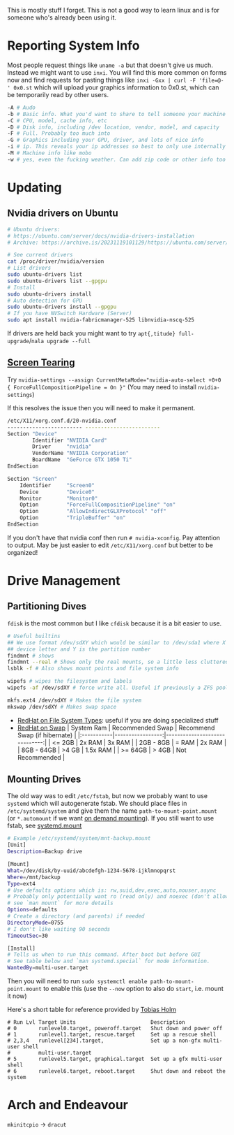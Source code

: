 This is mostly stuff I forget.
This is not a good way to learn linux and is for someone who's already been
using it.

# Reporting System Info
Most people request things like `uname -a` but that doesn't give us much.
Instead we might want to use `inxi`.
You will find this more common on forms now and find requests for pasting things
like `inxi -Gxx | curl -F 'file=@-' 0x0.st` which will upload your graphics
information to 0x0.st, which can be temporarily read by other users. 

```bash
-A # Audo
-b # Basic info. What you'd want to share to tell someone your machine
-C # CPU, model, cache info, etc
-D # Disk info, including /dev location, vendor, model, and capacity
-F # Full. Probably too much into
-G # Graphics including your GPU, driver, and lots of nice info
-i # ip. This reveals your ip addresses so best to only use internally
-M # Machine info like mobo
-w # yes, even the fucking weather. Can add zip code or other info too
```

# Updating
## Nvidia drivers on Ubuntu
```bash
# Ubuntu drivers: 
# https://ubuntu.com/server/docs/nvidia-drivers-installation
# Archive: https://archive.is/20231119101129/https://ubuntu.com/server/docs/nvidia-drivers-installation

# See current drivers
cat /proc/driver/nvidia/version
# List drivers
sudo ubuntu-drivers list
sudo ubuntu-drivers list --gpgpu
# Install
sudo ubuntu-drivers install
# Auto detection for GPU
sudo ubuntu-drivers install --gpgpu
# If you have NVSwitch Hardware (Server)
sudo apt install nvidia-fabricmanager-525 libnvidia-nscq-525
```
If drivers are held back you might want to try `apt{,titude} full-upgrade`/`nala upgrade
--full`

## [Screen Tearing](https://wiki.archlinux.org/title/NVIDIA/Troubleshooting#Avoid_screen_tearing)
Try `nvidia-settings --assign CurrentMetaMode="nvidia-auto-select +0+0 { ForceFullCompositionPipeline = On }"`
(You may need to install `nvidia-settings`)

If this resolves the issue then you will need to make it permanent. 
```bash
/etc/X11/xorg.conf.d/20-nvidia.conf
------------------------ ------------------------
Section "Device"
        Identifier "NVIDIA Card"
        Driver     "nvidia"
        VendorName "NVIDIA Corporation"
        BoardName  "GeForce GTX 1050 Ti"
EndSection

Section "Screen"
    Identifier     "Screen0"
    Device         "Device0"
    Monitor        "Monitor0"
    Option         "ForceFullCompositionPipeline" "on"
    Option         "AllowIndirectGLXProtocol" "off"
    Option         "TripleBuffer" "on"
EndSection
```
If you don't have that nvidia conf then run `# nvidia-xconfig`.
Pay attention to output. May be just easier to edit `/etc/X11/xorg.conf` but
better to be organized!

# Drive Management
## Partitioning Dives
`fdisk` is the most common but I like `cfdisk` because it is a bit easier to
use.
```bash
# Useful builtins
## We use format /dev/sdXY which would be similar to /dev/sda1 where X is the
## device letter and Y is the partition number
findmnt # shows 
findmnt --real # Shows only the real mounts, so a little less cluttered
lsblk -f # Also shows mount points and file system info

wipefs # wipes the filesystem and labels
wipefs -af /dev/sdXY # force write all. Useful if previously a ZFS pool

mkfs.ext4 /dev/sdXY # Makes the file system
mkswap /dev/sdXY # Makes swap space
```
- [RedHat on File System Types](https://access.redhat.com/articles/3129891):
useful if you are doing specialized stuff
- [RedHat on
Swap](https://access.redhat.com/documentation/en-us/red_hat_enterprise_linux/7/html/storage_administration_guide/ch-swapspace)
| System Ram | Recommended Swap | Recommend Swap (if hibernate) |
|:-----------|-----------------:|------------------------------:|
| <= 2GB  |  2x RAM | 3x RAM |
| 2GB - 8GB | = RAM | 2x RAM |
| 8GB - 64GB | >4 GB | 1.5x RAM |
| >= 64GB | > 4GB | Not Recommended |

## Mounting Drives
The old way was to edit `/etc/fstab`, but now we probably want to use `systemd`
which will autogenerate fstab.
We should place files in `/etc/systemd/system` and give them the name
`path-to-mount-point.mount` (or `*.automount` if we want [on demand
mounting](https://unix.stackexchange.com/a/570987)).
If you still want to use fstab, see [systemd.mount](https://man.archlinux.org/man/systemd.mount.5#FSTAB)
```bash
# Example /etc/systemd/system/mnt-backup.mount
[Unit]
Description=Backup drive

[Mount]
What=/dev/disk/by-uuid/abcdefgh-1234-5678-ijklmnopqrst
Where=/mnt/backup
Type=ext4
# Use defaults options which is: rw,suid,dev,exec,auto,nouser,async
# Probably only potentially want ro (read only) and noexec (don't allow running executables)
# see `man mount` for more details
Options=defaults
# Create a directory (and parents) if needed
DirectoryMode=0755
# I don't like waiting 90 seconds
TimeoutSec=30

[Install]
# Tells us when to run this command. After boot but before GUI
# See table below and `man systemd.special` for mode information.
WantedBy=multi-user.target
```
Then you will need to run `sudo systemctl enable path-to-mount-point.mount` to
enable this (use the `--now` option to also do `start`, i.e. mount it now)

Here's a short table for reference provided by [Tobias Holm](https://unix.stackexchange.com/a/451617)
```
# Run Lvl Target Units                        Description
# 0       runlevel0.target, poweroff.target   Shut down and power off
# 1       runlevel1.target, rescue.target     Set up a rescue shell
# 2,3,4   runlevel[234].target,               Set up a non-gfx multi-user shell
#         multi-user.target
# 5       runlevel5.target, graphical.target  Set up a gfx multi-user shell
# 6       runlevel6.target, reboot.target     Shut down and reboot the system
```

# Arch and Endeavour
`mkinitcpio` -> `dracut`
